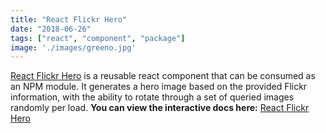 ```yaml
---
title: "React Flickr Hero"
date: "2018-06-26"
tags: ["react", "component", "package"]
image: './images/greeno.jpg'
---
```


[React Flickr Hero] is a reusable react component that can be consumed as an NPM module. It generates a hero image based on the provided Flickr information, with the ability to rotate through a set of queried images randomly per load. **You can view the interactive docs here:** [React Flickr Hero]

<!--- reference links --->
[React Flickr Hero]: <https://darrenbritton.com/react-flickr-hero/>
